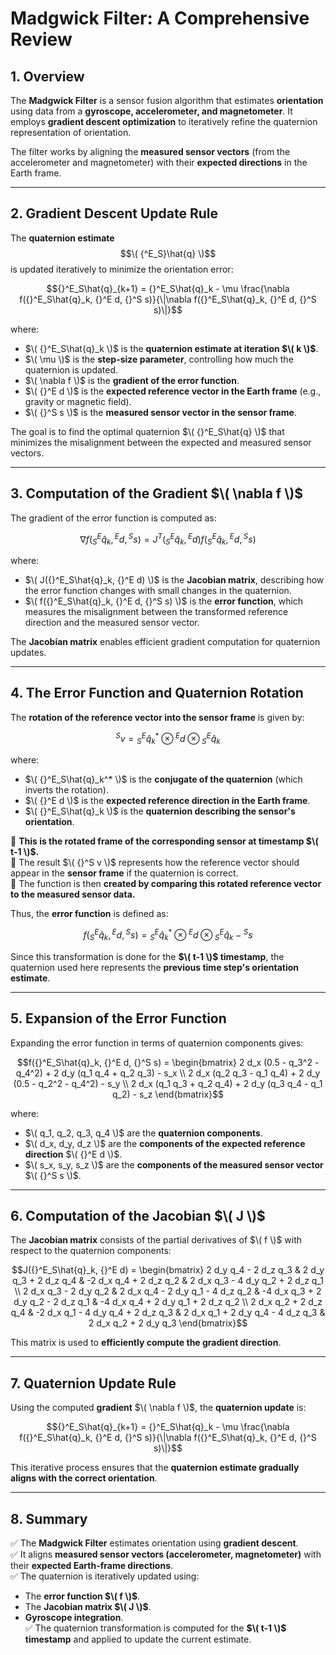 # **Madgwick Filter: A Comprehensive Review**

## **1. Overview**
The **Madgwick Filter** is a sensor fusion algorithm that estimates **orientation** using data from a **gyroscope, accelerometer, and magnetometer**. It employs **gradient descent optimization** to iteratively refine the quaternion representation of orientation.

The filter works by aligning the **measured sensor vectors** (from the accelerometer and magnetometer) with their **expected directions** in the Earth frame.

---

## **2. Gradient Descent Update Rule**
The **quaternion estimate** $$\( {^E_S}\hat{q} \)$$ is updated iteratively to minimize the orientation error:

```math
{}^E_S\hat{q}_{k+1} = {}^E_S\hat{q}_k - \mu \frac{\nabla f({}^E_S\hat{q}_k, {}^E d, {}^S s)}{\|\nabla f({}^E_S\hat{q}_k, {}^E d, {}^S s)\|}
```

where:
- $\( {}^E_S\hat{q}_k \)$ is the **quaternion estimate at iteration $\( k \)$**.
- $\( \mu \)$ is the **step-size parameter**, controlling how much the quaternion is updated.
- $\( \nabla f \)$ is the **gradient of the error function**.
- $\( {}^E d \)$ is the **expected reference vector in the Earth frame** (e.g., gravity or magnetic field).
- $\( {}^S s \)$ is the **measured sensor vector in the sensor frame**.

The goal is to find the optimal quaternion $\( {}^E_S\hat{q} \)$ that minimizes the misalignment between the expected and measured sensor vectors.

---

## **3. Computation of the Gradient $\( \nabla f \)$**
The gradient of the error function is computed as:

```math
\nabla f({}^E_S\hat{q}_k, {}^E d, {}^S s) = J^T({}^E_S\hat{q}_k, {}^E d) f({}^E_S\hat{q}_k, {}^E d, {}^S s)
```

where:
- $\( J({}^E_S\hat{q}_k, {}^E d) \)$ is the **Jacobian matrix**, describing how the error function changes with small changes in the quaternion.
- $\( f({}^E_S\hat{q}_k, {}^E d, {}^S s) \)$ is the **error function**, which measures the misalignment between the transformed reference direction and the measured sensor vector.

The **Jacobian matrix** enables efficient gradient computation for quaternion updates.

---

## **4. The Error Function and Quaternion Rotation**
The **rotation of the reference vector into the sensor frame** is given by:

```math
{}^S v = {}^E_S\hat{q}_k^* \otimes {}^E d \otimes {}^E_S\hat{q}_k
```

where:
- $\( {}^E_S\hat{q}_k^* \)$ is the **conjugate of the quaternion** (which inverts the rotation).
- $\( {}^E d \)$ is the **expected reference direction in the Earth frame**.
- $\( {}^E_S\hat{q}_k \)$ is the **quaternion describing the sensor's orientation**.

🔹 **This is the rotated frame of the corresponding sensor at timestamp $\( t-1 \)$.**  
🔹 The result $\( {}^S v \)$ represents how the reference vector should appear in the **sensor frame** if the quaternion is correct.  
🔹 The function is then **created by comparing this rotated reference vector to the measured sensor data.**

Thus, the **error function** is defined as:

```math
f({}^E_S\hat{q}_k, {}^E d, {}^S s) = {}^E_S\hat{q}_k^* \otimes {}^E d \otimes {}^E_S\hat{q}_k - {}^S s
```

Since this transformation is done for the **$\( t-1 \)$ timestamp**, the quaternion used here represents the **previous time step's orientation estimate**.

---

## **5. Expansion of the Error Function**
Expanding the error function in terms of quaternion components gives:

```math
f({}^E_S\hat{q}_k, {}^E d, {}^S s) =
\begin{bmatrix}
2 d_x (0.5 - q_3^2 - q_4^2) + 2 d_y (q_1 q_4 + q_2 q_3) - s_x \\
2 d_x (q_2 q_3 - q_1 q_4) + 2 d_y (0.5 - q_2^2 - q_4^2) - s_y \\
2 d_x (q_1 q_3 + q_2 q_4) + 2 d_y (q_3 q_4 - q_1 q_2) - s_z
\end{bmatrix}
```

where:
- $\( q_1, q_2, q_3, q_4 \)$ are the **quaternion components**.
- $\( d_x, d_y, d_z \)$ are the **components of the expected reference direction** $\( {}^E d \)$.
- $\( s_x, s_y, s_z \)$ are the **components of the measured sensor vector** $\( {}^S s \)$.

---

## **6. Computation of the Jacobian $\( J \)$**
The **Jacobian matrix** consists of the partial derivatives of $\( f \)$ with respect to the quaternion components:

```math
J({}^E_S\hat{q}_k, {}^E d) =
\begin{bmatrix}
2 d_y q_4 - 2 d_z q_3 & 2 d_y q_3 + 2 d_z q_4 & -2 d_x q_4 + 2 d_z q_2 & 2 d_x q_3 - 4 d_y q_2 + 2 d_z q_1 \\
2 d_x q_3 - 2 d_y q_2 & 2 d_x q_4 - 2 d_y q_1 - 4 d_z q_2 & -4 d_x q_3 + 2 d_y q_2 - 2 d_z q_1 & -4 d_x q_4 + 2 d_y q_1 + 2 d_z q_2 \\
2 d_x q_2 + 2 d_z q_4 & -2 d_x q_1 - 4 d_y q_4 + 2 d_z q_3 & 2 d_x q_1 + 2 d_y q_4 - 4 d_z q_3 & 2 d_x q_2 + 2 d_y q_3
\end{bmatrix}
```

This matrix is used to **efficiently compute the gradient direction**.

---

## **7. Quaternion Update Rule**
Using the computed **gradient** $\( \nabla f \)$, the **quaternion update** is:

```math
{}^E_S\hat{q}_{k+1} = {}^E_S\hat{q}_k - \mu \frac{\nabla f({}^E_S\hat{q}_k, {}^E d, {}^S s)}{\|\nabla f({}^E_S\hat{q}_k, {}^E d, {}^S s)\|}
```

This iterative process ensures that the **quaternion estimate gradually aligns with the correct orientation**.

---

## **8. Summary**
✅ The **Madgwick Filter** estimates orientation using **gradient descent**.  
✅ It aligns **measured sensor vectors (accelerometer, magnetometer)** with their **expected Earth-frame directions**.  
✅ The quaternion is iteratively updated using:
   - The **error function $\( f \)$**.
   - The **Jacobian matrix $\( J \)$**.
   - **Gyroscope integration**.  
✅ The quaternion transformation is computed for the **$\( t-1 \)$ timestamp** and applied to update the current estimate.

